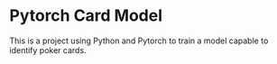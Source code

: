 # Pytorch Card Model
This is a project using Python and Pytorch to train a model capable to identify poker cards.
